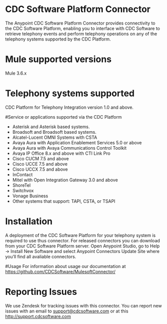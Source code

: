# CDC Software Platform Connector
The Anypoint CDC Software Platform Connector provides connectivity to the CDC Software Platform, enabling you to interface with CDC Software to retrieve telephony events and perform telephony operations on any of the telephony systems supported by the CDC Platform.

# Mule supported versions
Mule 3.6.x


# Telephony systems supported
CDC Platform for Telephony Integration version 1.0 and above.

#Service or applications supported via the CDC Platform
* Asterisk and Asterisk based systems.
* Broadsoft and Broadsoft based systems.
* Alcatel-Lucent OMNI Systems with CSTA
* Avaya Aura with Application Enablement Services 5.0 or above
* Avaya Aura with Avaya Communications Control Toolkit
* Avaya IP Office 8.x and above with CTI Link Pro
* Cisco CUCM 7.5 and above
* Cisco UCCE 7.5 and above
* Cisco UCCX 7.5 and above
* InContact
* Mitel with Open Integration Gateway 3.0 and above
* ShoreTel
* Switchvox
* Vonage Business
* Other systems that support: TAPI, CSTA, or TSAPI

# Installation 
A deployment of the CDC Software Platform for your telephony system is required to use thus connector.
For released connectors you can download from your CDC Software Platform server. 
Open Anypoint Studio, go to Help → Install New Software and select Anypoint Connectors Update Site where you’ll find all avaliable connectors.

#Usage
For information about usage our documentation at https://github.com/CDCSoftware/MulesoftConnector/

# Reporting Issues

We use Zendesk for tracking issues with this connector. You can report new issues with an email to support@cdcsoftware.com or at this http://support.cdcsoftware.com
